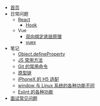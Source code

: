 - [首页](/)
- 日常问题
  - [React](/issue/react/create)
    - [Hook](/issue/react/hook)
  - Vue
    - [双向绑定底层原理](/issue/vue/double)
    - [vuex](/issue/react/hook)
- 笔记
  - [Object.defineProperty](note/defineProperty)
  - [JS 常用方法](note/jsFuntion)
  - [Git 的常用命令](note/git)
  - [原型链](note/chain)
  - [iPhoneX 的 H5 适配](note/adapt)
  - [window 与 Linux 系统的各种功能不同](note/compare)
  - [Eslint 的各种功能](note/eslint)
- [面试常见问题](interview/faq)
